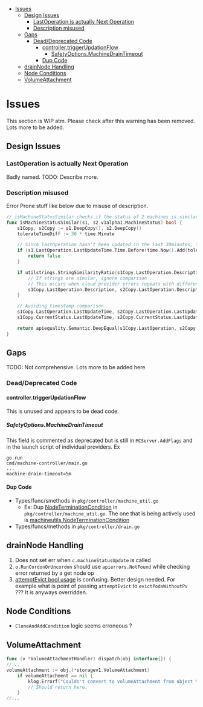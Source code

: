 - [Issues](#issues)
	- [Design Issues](#design-issues)
		- [LastOperation is actually Next Operation](#lastoperation-is-actually-next-operation)
		- [Description misused](#description-misused)
	- [Gaps](#gaps)
		- [Dead/Deprecated Code](#deaddeprecated-code)
			- [controller.triggerUpdationFlow](#controllertriggerupdationflow)
				- [SafetyOptions.MachineDrainTimeout](#safetyoptionsmachinedraintimeout)
			- [Dup Code](#dup-code)
	- [drainNode Handling](#drainnode-handling)
	- [Node Conditions](#node-conditions)
	- [VolumeAttachment](#volumeattachment)
# Issues

This section is WIP atm. Please check after this warning has been removed. Lots more to be added.

## Design Issues

### LastOperation is actually Next Operation

Badly named. TODO: Describe more.

### Description misused

Error Prone stuff like below due to misuse of description.
```go
// isMachineStatusSimilar checks if the status of 2 machines is similar or not.
func isMachineStatusSimilar(s1, s2 v1alpha1.MachineStatus) bool {
	s1Copy, s2Copy := s1.DeepCopy(), s2.DeepCopy()
	tolerateTimeDiff := 30 * time.Minute

	// Since lastOperation hasn't been updated in the last 30minutes, force update this.
	if (s1.LastOperation.LastUpdateTime.Time.Before(time.Now().Add(tolerateTimeDiff * -1))) || (s2.LastOperation.LastUpdateTime.Time.Before(time.Now().Add(tolerateTimeDiff * -1))) {
		return false
	}

	if utilstrings.StringSimilarityRatio(s1Copy.LastOperation.Description, s2Copy.LastOperation.Description) > 0.75 {
		// If strings are similar, ignore comparison
		// This occurs when cloud provider errors repeats with different request IDs
		s1Copy.LastOperation.Description, s2Copy.LastOperation.Description = "", ""
	}

	// Avoiding timestamp comparison
	s1Copy.LastOperation.LastUpdateTime, s2Copy.LastOperation.LastUpdateTime = metav1.Time{}, metav1.Time{}
	s1Copy.CurrentStatus.LastUpdateTime, s2Copy.CurrentStatus.LastUpdateTime = metav1.Time{}, metav1.Time{}

	return apiequality.Semantic.DeepEqual(s1Copy.LastOperation, s2Copy.LastOperation) && apiequality.Semantic.DeepEqual(s1Copy.CurrentStatus, s2Copy.CurrentStatus)
}

```
## Gaps

TODO: Not comprehensive. Lots more to be added here

### Dead/Deprecated Code 

#### controller.triggerUpdationFlow
This is unused and appears to be dead code.

##### SafetyOptions.MachineDrainTimeout

This field is commented as deprecated but is still in `MCServer.AddFlags` and in the launch script of individual providers.
Ex
```
go run
cmd/machine-controller/main.go
...
machine-drain-timeout=5m
```

#### Dup Code

- Types/func/smethods in `pkg/controller/machine_util.go`
  - Ex: Dup [NodeTerminationCondition](https://github.com/gardener/machine-controller-manager/blob/v0.47.0/pkg/controller/machine_util.go#L48) in `pkg/controller/machine_util.go`. The one that is being actively used is [machineutils.NodeTerminationCondition](https://github.com/gardener/machine-controller-manager/blob/v0.47.0/pkg/util/provider/machineutils/utils.go#L70)
- Types/funcs/methods in `pkg/controller/drain.go` 

## drainNode Handling

1. Does not set err when `c.machineStatusUpdate` is called
2. `o.RunCordonOrUncordon` should use `apierrors.NotFound` while checking error returned by a get node op
3. [attemptEvict bool usage](https://github.com/gardener/machine-controller-manager/blob/v0.47.0/pkg/util/provider/drain/drain.go#L400) is confusing. Better design needed. For example what is point of passing `attemptEvict` to `evictPodsWithoutPv` ??? It is anyways overridden.

## Node Conditions
- `CloneAndAddCondition` logic seems erroneous ?
## VolumeAttachment

```go
func (v *VolumeAttachmentHandler) dispatch(obj interface{}) {
//...
volumeAttachment := obj.(*storagev1.VolumeAttachment)
	if volumeAttachment == nil {
		klog.Errorf("Couldn't convert to volumeAttachment from object %v", obj)
		// Should return here.
	}
//...
```